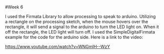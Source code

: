 #Week 6

I used the Firmata Library to allow processing to speak to arduino. Utilizing a rectangle on the processing sketch, when the mouse hovers over the rectangle, it will send a signal to the arduino to turn the LED light on. When it off the rectangle, the LED light will turn off. I used the SimpleDigitalFirmata example for the code for the arduino side. Here is a link to the video:

https://www.youtube.com/watch?v=WNGmIH--WzY
